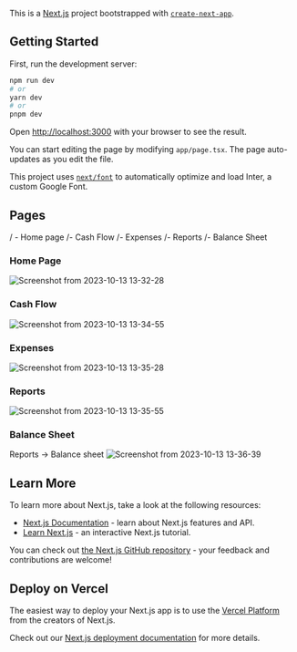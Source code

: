 This is a [Next.js](https://nextjs.org/) project bootstrapped with [`create-next-app`](https://github.com/vercel/next.js/tree/canary/packages/create-next-app).

## Getting Started

First, run the development server:

```bash
npm run dev
# or
yarn dev
# or
pnpm dev
```

Open [http://localhost:3000](http://localhost:3000) with your browser to see the result.

You can start editing the page by modifying `app/page.tsx`. The page auto-updates as you edit the file.

This project uses [`next/font`](https://nextjs.org/docs/basic-features/font-optimization) to automatically optimize and load Inter, a custom Google Font.

## Pages
/ - Home page
  /- Cash Flow
  /- Expenses
  /- Reports
    /- Balance Sheet 

### Home Page
![Screenshot from 2023-10-13 13-32-28](https://github.com/chandraveer-simform/rhumbus/assets/65344767/0cb9bd84-fc22-4109-b53a-be94f3ad3b8a)

### Cash Flow
![Screenshot from 2023-10-13 13-34-55](https://github.com/chandraveer-simform/rhumbus/assets/65344767/5253c4c2-b2ca-47c0-a258-4bb5634523b6)

### Expenses
![Screenshot from 2023-10-13 13-35-28](https://github.com/chandraveer-simform/rhumbus/assets/65344767/670b88bf-63c3-42a5-9fe8-dd81bc6f0c5a)

### Reports
![Screenshot from 2023-10-13 13-35-55](https://github.com/chandraveer-simform/rhumbus/assets/65344767/7d6787e8-8713-42df-b984-95a72e6af8ef)

### Balance Sheet
Reports -> Balance sheet
![Screenshot from 2023-10-13 13-36-39](https://github.com/chandraveer-simform/rhumbus/assets/65344767/41aa1457-01bd-4bee-bc2f-f6f5f11348c6)



## Learn More

To learn more about Next.js, take a look at the following resources:

- [Next.js Documentation](https://nextjs.org/docs) - learn about Next.js features and API.
- [Learn Next.js](https://nextjs.org/learn) - an interactive Next.js tutorial.

You can check out [the Next.js GitHub repository](https://github.com/vercel/next.js/) - your feedback and contributions are welcome!

## Deploy on Vercel

The easiest way to deploy your Next.js app is to use the [Vercel Platform](https://vercel.com/new?utm_medium=default-template&filter=next.js&utm_source=create-next-app&utm_campaign=create-next-app-readme) from the creators of Next.js.

Check out our [Next.js deployment documentation](https://nextjs.org/docs/deployment) for more details.
